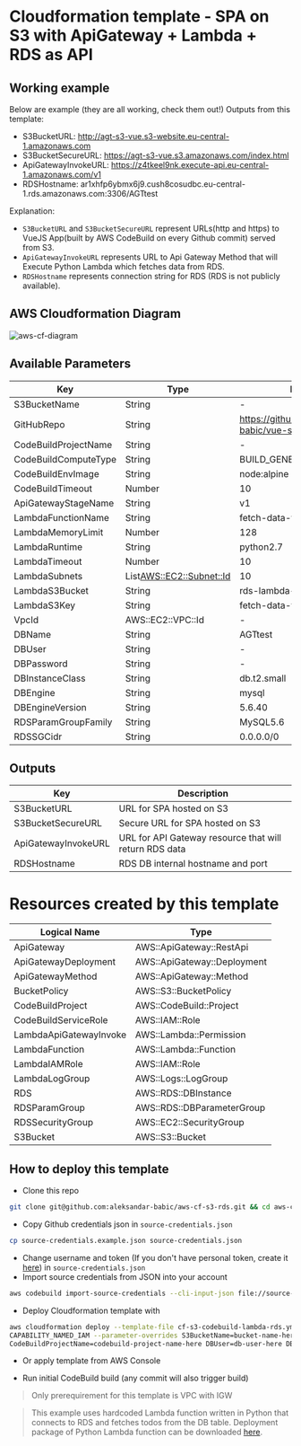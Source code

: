 # Cloudformation template - SPA on S3 with ApiGateway + Lambda + RDS as API

## Working example

Below are example (they are all working, check them out!) Outputs from this template:

- S3BucketURL: http://agt-s3-vue.s3-website.eu-central-1.amazonaws.com
- S3BucketSecureURL: https://agt-s3-vue.s3.amazonaws.com/index.html
- ApiGatewayInvokeURL: https://z4tkeel9nk.execute-api.eu-central-1.amazonaws.com/v1
- RDSHostname: ar1xhfp6ybmx6j9.cush8cosudbc.eu-central-1.rds.amazonaws.com:3306/AGTtest

Explanation:

- `S3BucketURL` and `S3BucketSecureURL` represent URLs(http and https) to VueJS App(built by AWS CodeBuild on every Github commit) served from S3.
- `ApiGatewayInvokeURL` represents URL to Api Gateway Method that will Execute Python Lambda which fetches data from RDS.
- `RDSHostname` represents connection string for RDS (RDS is not publicly available).

## AWS Cloudformation Diagram

![aws-cf-diagram](https://i.gyazo.com/eea0b51255f3779f222118e0493a6e5b.png)

## Available Parameters
|Key|Type|Default|
|--|--|--|
| S3BucketName | String | - |
| GitHubRepo | String | https://github.com/aleksandar-babic/vue-s3-demo |
| CodeBuildProjectName | String | - |
| CodeBuildComputeType | String | BUILD_GENERAL1_SMALL |
| CodeBuildEnvImage | String | node:alpine |
| CodeBuildTimeout | Number | 10 |
| ApiGatewayStageName | String | v1 |
| LambdaFunctionName | String | fetch-data-function |
| LambdaMemoryLimit | Number | 128 |
| LambdaRuntime | String | python2.7 |
| LambdaTimeout | Number | 10 |
| LambdaSubnets | List<AWS::EC2::Subnet::Id> | 10 |
| LambdaS3Bucket | String | rds-lambda-test-agt |
| LambdaS3Key | String | fetch-data-fn-deployment.zip |
| VpcId | AWS::EC2::VPC::Id | - |
| DBName | String | AGTtest |
| DBUser | String | - |
| DBPassword | String | - |
| DBInstanceClass | String | db.t2.small |
| DBEngine | String | mysql |
| DBEngineVersion | String | 5.6.40 |
| RDSParamGroupFamily | String | MySQL5.6 |
| RDSSGCidr | String | 0.0.0.0/0 |

## Outputs

|Key|Description|
|--|--|
| S3BucketURL | URL for SPA hosted on S3 |
| S3BucketSecureURL | Secure URL for SPA hosted on S3 |
| ApiGatewayInvokeURL | URL for API Gateway resource that will return RDS data |
| RDSHostname | RDS DB internal hostname and port |

# Resources created by this template

|Logical Name|Type|
|--|--|
| ApiGateway | AWS::ApiGateway::RestApi	 |
| ApiGatewayDeployment	 | AWS::ApiGateway::Deployment	 |
| ApiGatewayMethod | AWS::ApiGateway::Method	 |
| BucketPolicy | AWS::S3::BucketPolicy	 |
| CodeBuildProject | AWS::CodeBuild::Project	 |
| CodeBuildServiceRole	 | AWS::IAM::Role	 |
| LambdaApiGatewayInvoke | AWS::Lambda::Permission	 |
| LambdaFunction | AWS::Lambda::Function	 |
| LambdaIAMRole | AWS::IAM::Role	 |
| LambdaLogGroup	 |  AWS::Logs::LogGroup	|
| RDS |  AWS::RDS::DBInstance	|
| RDSParamGroup	 | AWS::RDS::DBParameterGroup	 |
| RDSSecurityGroup	 | AWS::EC2::SecurityGroup	 |
| S3Bucket	 |AWS::S3::Bucket	|

## How to deploy this template
- Clone this repo
```bash
git clone git@github.com:aleksandar-babic/aws-cf-s3-rds.git && cd aws-cf-s3-rds
```
- Copy Github credentials json in `source-credentials.json`
```bash
cp source-credentials.example.json source-credentials.json
```
- Change username and token (If you don't have personal token, create it [here](https://help.github.com/en/articles/creating-a-personal-access-token-for-the-command-line)) in `source-credentials.json`
-  Import source credentials from JSON into your account
```bash
aws codebuild import-source-credentials --cli-input-json file://source-credentials.json
```
- Deploy Cloudformation template with
```bash
aws cloudformation deploy --template-file cf-s3-codebuild-lambda-rds.yml --capabilities \
CAPABILITY_NAMED_IAM --parameter-overrides S3BucketName=bucket-name-here \
CodeBuildProjectName=codebuild-project-name-here DBUser=db-user-here DBPassword=db-password-here VpcId=vpc-id-here RDSSGCidr=cidr-here --stack-name stack-name-here
```
- Or apply template from AWS Console

- Run initial CodeBuild build (any commit will also trigger build)

> Only prerequirement for this template is VPC with IGW

> This example uses hardcoded Lambda function written in Python that connects to RDS and fetches todos from the DB table.
> Deployment package of Python Lambda function can be downloaded [here](https://s3.eu-central-1.amazonaws.com/rds-lambda-test-agt/fetch-data-fn-deployment.zip).
